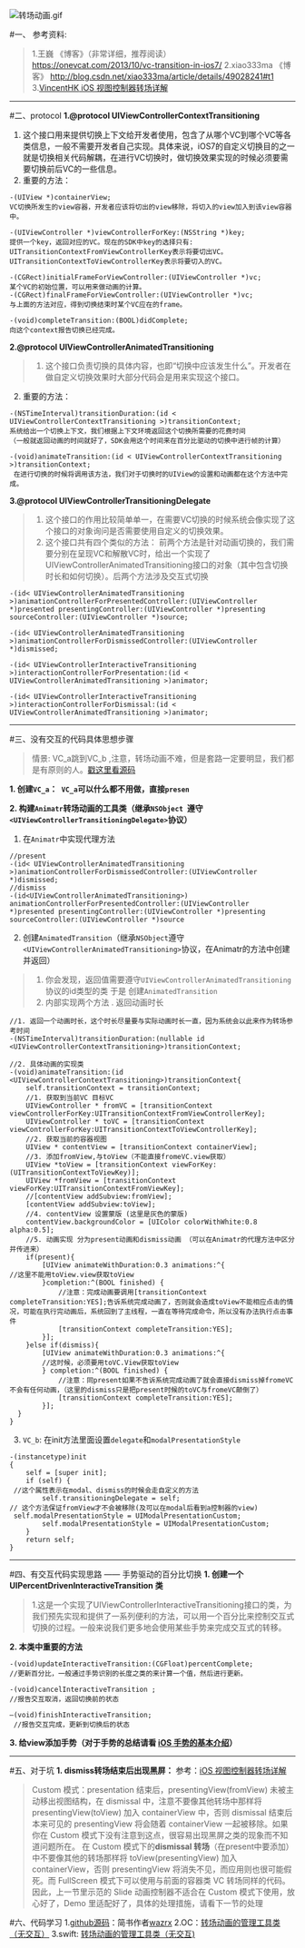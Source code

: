 ![转场动画.gif](http://upload-images.jianshu.io/upload_images/4185621-462ed58e40a04439.gif?imageMogr2/auto-orient/strip)


#一、 参考资料:
> 1.王巍 《博客》（非常详细，推荐阅读）
https://onevcat.com/2013/10/vc-transition-in-ios7/
2.xiao333ma 《博客》
http://blog.csdn.net/xiao333ma/article/details/49028241#t1
3.[VincentHK](http://www.jianshu.com/u/b3fda29e8dfb)[ iOS 视图控制器转场详解](http://www.jianshu.com/p/c26a4180b375)

-----------------------------------------------------------------------
#二、protocol
**1.@protocol UIViewControllerContextTransitioning**
1. 这个接口用来提供切换上下文给开发者使用，包含了从哪个VC到哪个VC等各类信息，一般不需要开发者自己实现。具体来说，iOS7的自定义切换目的之一就是切换相关代码解耦，在进行VC切换时，做切换效果实现的时候必须要需要切换前后VC的一些信息。
2. 重要的方法：
```
-(UIView *)containerView; 
VC切换所发生的view容器，开发者应该将切出的view移除，将切入的view加入到该view容器中。
```
```
-(UIViewController *)viewControllerForKey:(NSString *)key; 
提供一个key，返回对应的VC。现在的SDK中key的选择只有:
UITransitionContextFromViewControllerKey表示将要切出VC。
UITransitionContextToViewControllerKey表示将要切入的VC。
```

```
-(CGRect)initialFrameForViewController:(UIViewController *)vc; 
某个VC的初始位置，可以用来做动画的计算。
-(CGRect)finalFrameForViewController:(UIViewController *)vc; 
与上面的方法对应，得到切换结束时某个VC应在的frame。
```
```
-(void)completeTransition:(BOOL)didComplete; 
向这个context报告切换已经完成。
```

**2.@protocol UIViewControllerAnimatedTransitioning**
>1.  这个接口负责切换的具体内容，也即“切换中应该发生什么”。开发者在做自定义切换效果时大部分代码会是用来实现这个接口。
2. 重要的方法：
```
-(NSTimeInterval)transitionDuration:(id < UIViewControllerContextTransitioning >)transitionContext; 
系统给出一个切换上下文，我们根据上下文环境返回这个切换所需要的花费时间
（一般就返回动画的时间就好了，SDK会用这个时间来在百分比驱动的切换中进行帧的计算）
```
```
-(void)animateTransition:(id < UIViewControllerContextTransitioning >)transitionContext;
 在进行切换的时候将调用该方法，我们对于切换时的UIView的设置和动画都在这个方法中完成。
```

**3.@protocol UIViewControllerTransitioningDelegate**
>1. 这个接口的作用比较简单单一，在需要VC切换的时候系统会像实现了这个接口的对象询问是否需要使用自定义的切换效果。
>2. 这个接口共有四个类似的方法：
前两个方法是针对动画切换的，我们需要分别在呈现VC和解散VC时，给出一个实现了UIViewControllerAnimatedTransitioning接口的对象（其中包含切换时长和如何切换）。后两个方法涉及交互式切换
```
-(id< UIViewControllerAnimatedTransitioning >)animationControllerForPresentedController:(UIViewController *)presented presentingController:(UIViewController *)presenting sourceController:(UIViewController *)source;
```
```
-(id< UIViewControllerAnimatedTransitioning >)animationControllerForDismissedController:(UIViewController *)dismissed;
```
```
-(id< UIViewControllerInteractiveTransitioning >)interactionControllerForPresentation:(id < UIViewControllerAnimatedTransitioning >)animator;
```
```
-(id< UIViewControllerInteractiveTransitioning >)interactionControllerForDismissal:(id < UIViewControllerAnimatedTransitioning >)animator;
```

-----------------------------------------------------------------------

#三、没有交互的代码具体思想步骤
>情景: VC_a跳到VC_b ,注意，转场动画不难，但是套路一定要明显，我们都是有原则的人。[戳这里看源码](https://github.com/LiPengYue/PYTransitionTool)

**1. 创建`VC_a`：` VC_a`可以什么都不用做，直接`presen`**

**2. 构建`Animatr`转场动画的工具类（继承`NSObject `遵守`<UIViewControllerTransitioningDelegate>`协议）**
1. 在`Animatr`中实现代理方法
```
//present
-(id< UIViewControllerAnimatedTransitioning >)animationControllerForDismissedController:(UIViewController *)dismissed;
//dismiss
-(id<UIViewControllerAnimatedTransitioning>) animationControllerForPresentedController:(UIViewController *)presented presentingController:(UIViewController *)presenting sourceController:(UIViewController *)source
```

2. 创建`AnimatedTransition`（继承`NSObject`遵守`<UIViewControllerAnimatedTransitioning>`协议，在Animatr的方法中创建并返回）
>1. 你会发现，返回值需要遵守`UIViewControllerAnimatedTransitioning `协议的id类型的类
于是  创建`AnimatedTransition`
>2. 内部实现两个方法
 . 返回动画时长
```
//1. 返回一个动画时长，这个时长尽量要与实际动画时长一直，因为系统会以此来作为转场参考时间
-(NSTimeInterval)transitionDuration:(nullable id <UIViewControllerContextTransitioning>)transitionContext;
```
```
//2. 具体动画的实现类
-(void)animateTransition:(id <UIViewControllerContextTransitioning>)transitionContext{
    self.transitionContext = transitionContext;
    //1. 获取到当前VC 目标VC
    UIViewController * fromVC = [transitionContext viewControllerForKey:UITransitionContextFromViewControllerKey];
    UIViewController * toVC = [transitionContext viewControllerForKey:UITransitionContextToViewControllerKey];
    //2. 获取当前的容器视图
    UIView * contentView = [transitionContext containerView];
    //3. 添加fromView,与toView（不能直接fromeVC.view获取）
    UIView *toView = [transitionContext viewForKey:(UITransitionContextToViewKey)];
    UIView *fromView = [transitionContext viewForKey:UITransitionContextFromViewKey];
    //[contentView addSubview:fromView];
    [contentView addSubview:toView];
    //4. contentView 设置蒙版 (这里是灰色的蒙版)
    contentView.backgroundColor = [UIColor colorWithWhite:0.8 alpha:0.5];
    //5. 动画实现 分为present动画和dismiss动画 （可以在Animatr的代理方法中区分并传进来）
    if(present){
        [UIView animateWithDuration:0.3 animations:^{
//这里不能用toView.view获取toView
        }completion:^(BOOL finished) {
            //注意：完成动画要调用[transitionContext completeTransition:YES];告诉系统完成动画了，否则就会造成toView不能相应点击的情况，可能在执行完动画后，系统回到了主线程，一直在等待完成命令，所以没有办法执行点击事件
            [transitionContext completeTransition:YES];
        }];
    }else if(dismiss){
        [UIView animateWithDuration:0.3 animations:^{
        //这时候，必须要用toVC.View获取toView
        } completion:^(BOOL finished) {
            //注意：同present如果不告诉系统完成动画了就会直接dismiss掉fromeVC不会有任何动画，（这里的dismiss只是把present时候的toVC与fromeVC颠倒了）
            [transitionContext completeTransition:YES];
        }];
  }    
}
```

3. `VC_b`: 在init方法里面设置`delegate`和`modalPresentationStyle`
```
-(instancetype)init
{
    self = [super init];
    if (self) {
 //这个属性表示在modal、dismiss的时候会走自定义的方法
        self.transitioningDelegate = self;
// 这个方法保证fromView才不会被移除(及可以在modal后看到a控制器的view)
 self.modalPresentationStyle = UIModalPresentationCustom;
        self.modalPresentationStyle = UIModalPresentationCustom;
    }
    return self;
}
```
---
#四、有交互代码实现思路 —— 手势驱动的百分比切换
**1. 创建一个UIPercentDrivenInteractiveTransition 类**
>1.这是一个实现了UIViewControllerInteractiveTransitioning接口的类，为我们预先实现和提供了一系列便利的方法，可以用一个百分比来控制交互式切换的过程。一般来说我们更多地会使用某些手势来完成交互式的转移。

**2. 本类中重要的方法**
```
-(void)updateInteractiveTransition:(CGFloat)percentComplete;
//更新百分比，一般通过手势识别的长度之类的来计算一个值，然后进行更新。

-(void)cancelInteractiveTransition ;
//报告交互取消，返回切换前的状态

–(void)finishInteractiveTransition;
 //报告交互完成，更新到切换后的状态
```

**3. 给view添加手势（对于手势的总结请看 [iOS 手势的基本介绍](http://www.jianshu.com/p/399fb18ad551)）**

---
#五、对于坑
**1.  dismiss转场结束后出现黑屏：**
参考：[iOS 视图控制器转场详解](https://github.com/seedante/iOS-Note/wiki/ViewController-Transition#%E7%89%B9%E6%AE%8A%E7%9A%84-modal-%E8%BD%AC%E5%9C%BA)
>Custom 模式：presentation 结束后，presentingView(fromView) 未被主动移出视图结构，在 dismissal 中，注意不要像其他转场中那样将 presentingView(toView) 加入 containerView 中，否则 dismissal 结束后本来可见的 presentingView 将会随着 containerView 一起被移除。如果你在 Custom 模式下没有注意到这点，很容易出现黑屏之类的现象而不知道问题所在。
在 Custom 模式下的**dismissal 转场**（在present中要添加）中不要像其他的转场那样将 toView(presentingView) 加入 containerView，否则 presentingView 将消失不见，而应用则也很可能假死。而 FullScreen 模式下可以使用与前面的容器类 VC 转场同样的代码。因此，上一节里示范的 Slide 动画控制器不适合在 Custom 模式下使用，放心好了，Demo 里适配好了，具体的处理措施，请看下一节的处理


#六、代码学习
 1.[github源码](https://github.com/wazrx/XWTrasitionPractice)：简书作者[wazrx](http://www.jianshu.com/u/80e096a6331e)
2.OC：[转场动画的管理工具类（无交互）](https://github.com/LiPengYue/PYTransitionTool)
3.swift: [转场动画的管理工具类（无交互)](https://github.com/LiPengYue/PYTransitionTool_swift)
